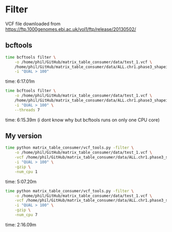 # Filter

VCF file downloaded from <https://ftp.1000genomes.ebi.ac.uk/vol1/ftp/release/20130502/>

## bcftools

```bash
time bcftools filter \
    -o /home/phil/GitHub/matrix_table_consumer/data/test_1.vcf \
    /home/phil/GitHub/matrix_table_consumer/data/ALL.chr1.phase3_shapeit2_mvncall_integrated_v5b.20130502.genotypes.vcf.gz \
    -i "QUAL > 100"
```

time: 6:17.01m

```bash
time bcftools filter \
    -o /home/phil/GitHub/matrix_table_consumer/data/test_1.vcf \
    /home/phil/GitHub/matrix_table_consumer/data/ALL.chr1.phase3_shapeit2_mvncall_integrated_v5b.20130502.genotypes.vcf.gz \
    -i "QUAL > 100" \
    --threads 7
```

time: 6:15.39m (i dont know why but bcftools runs on only one CPU core)

## My version

```bash
time python matrix_table_consumer/vcf_tools.py -filter \
    -o /home/phil/GitHub/matrix_table_consumer/data/test_1.vcf \
    -vcf /home/phil/GitHub/matrix_table_consumer/data/ALL.chr1.phase3_shapeit2_mvncall_integrated_v5b.20130502.genotypes.vcf.gz \
    -i "QUAL > 100" \
    -gzip \
    -num_cpu 1
```

time: 5:07.20m

```bash
time python matrix_table_consumer/vcf_tools.py -filter \
    -o /home/phil/GitHub/matrix_table_consumer/data/test_1.vcf \
    -vcf /home/phil/GitHub/matrix_table_consumer/data/ALL.chr1.phase3_shapeit2_mvncall_integrated_v5b.20130502.genotypes.vcf.gz \
    -i "QUAL > 100" \
    -gzip \
    -num_cpu 7
```

time: 2:16.09m
